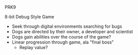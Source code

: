 PRK9

8-bit Debug Style Game
  * Seek through digital environments searching for bugs
  * Dogs are directed by their owner, a developer and scientist
  * Dogs gain abilities over the course of the game?
  * Linear progression through game, ala "final boss"
    * Replay value?
